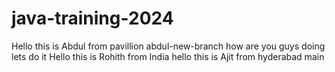 # java-training-2024
Hello this is Abdul from pavillion
abdul-new-branch
how are you guys doing 
lets do it
Hello this is Rohith from India
hello this is Ajit from hyderabad
main
